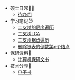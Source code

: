 * 硕士日常🧑‍💻
  * [待办#1](/ProjectDocs/1.md)
* 学习笔记😈
  * [二叉树的层序遍历](/ProjectDocs/二叉树的层序遍历.md)
  * [二叉树LCA](/ProjectDocs/二叉树最近公共祖先.md)
  * [二叉树锯齿遍历](/ProjectDocs/二叉树锯齿遍历.md)
  * [删除链表的倒数第n个结点](/ProjectDocs/删除链表的倒数第n个结点.md)
* 保研资料💎
  * [计算机保研文书](/ProjectDocs/保研话术.md)
* 技术分享🤖
  * [电子书](/ProjectDocs/互联网电子书及面试.md)